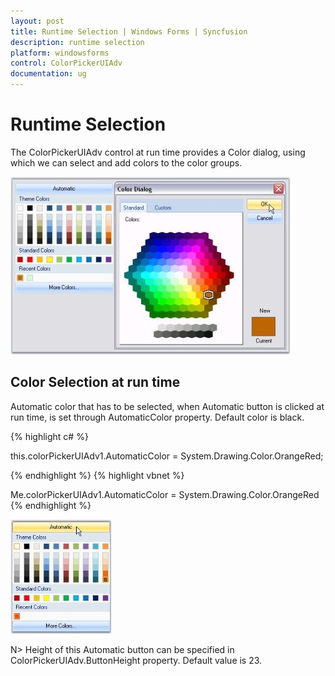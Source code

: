 ```yaml
---
layout: post
title: Runtime Selection | Windows Forms | Syncfusion
description: runtime selection
platform: windowsforms
control: ColorPickerUIAdv
documentation: ug
---
```

# Runtime Selection

The ColorPickerUIAdv control at run time provides a Color dialog, using which we can select and add colors to the color groups.

![](ColorPickerUIAdv_Images/Overview_img274.jpeg) 



## Color Selection at run time

Automatic color that has to be selected, when Automatic button is clicked at run time, is set through AutomaticColor property. Default color is black.


{% highlight c# %}


this.colorPickerUIAdv1.AutomaticColor = System.Drawing.Color.OrangeRed;


{% endhighlight  %}
{% highlight vbnet %}




Me.colorPickerUIAdv1.AutomaticColor = System.Drawing.Color.OrangeRed
{% endhighlight  %}

![](ColorPickerUIAdv_Images/Overview_img275.jpeg) 



N>  Height of this Automatic button can be specified in ColorPickerUIAdv.ButtonHeight property. Default value is 23.
